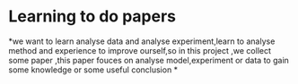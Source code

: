 # Learning to do papers
*we want to learn analyse data and analyse experiment,learn to analyse method and experience to improve ourself,so in this project ,we collect some paper ,this paper fouces on analyse model,experiment or data  to gain some knowledge or some useful conclusion *

